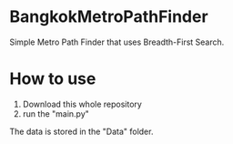 # BangkokMetroPathFinder
Simple Metro Path Finder that uses Breadth-First Search.

# How to use
1. Download this whole repository
2. run the "main.py"

The data is stored in the "Data" folder.